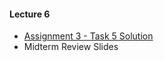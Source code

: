 #### Lecture 6
+ [Assignment 3 - Task 5 Solution](https://www.dropbox.com/s/5j8o1t9pvarv6xc/task.java?dl=0)
+ Midterm Review Slides
